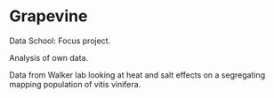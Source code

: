 # Grapevine

Data School: Focus project.

Analysis of own data. 

Data from Walker lab looking at heat and salt effects on a segregating mapping population of vitis vinifera.
